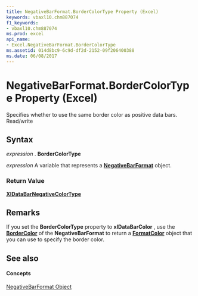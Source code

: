 ```yaml
---
title: NegativeBarFormat.BorderColorType Property (Excel)
keywords: vbaxl10.chm887074
f1_keywords:
- vbaxl10.chm887074
ms.prod: excel
api_name:
- Excel.NegativeBarFormat.BorderColorType
ms.assetid: 014d8bc9-6c9d-df2d-2152-09f206400388
ms.date: 06/08/2017
---
```



# NegativeBarFormat.BorderColorType Property (Excel)

 Specifies whether to use the same border color as positive data bars. Read/write


## Syntax

 _expression_ . **BorderColorType**

 _expression_ A variable that represents a **[NegativeBarFormat](negativebarformat-object-excel.md)** object.


### Return Value

 **[XlDataBarNegativeColorType](xldatabarnegativecolortype-enumeration-excel.md)**


## Remarks

If you set the **BorderColorType** property to **xlDataBarColor** , use the **[BorderColor](negativebarformat-bordercolor-property-excel.md)** of the **NegativeBarFormat** to return a **[FormatColor](formatcolor-object-excel.md)** object that you can use to specify the border color.


## See also


#### Concepts


[NegativeBarFormat Object](negativebarformat-object-excel.md)


